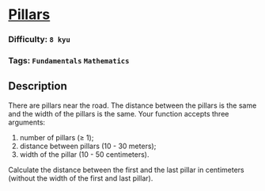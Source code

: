 # [Pillars](https://www.codewars.com/kata/5bb0c58f484fcd170700063d)

### Difficulty: `8 kyu`

### Tags: `Fundamentals` `Mathematics`

## Description

There are pillars near the road. The distance between the pillars is the same and the width of the pillars is the same. Your function accepts three arguments:

1. number of pillars (≥ 1);
2. distance between pillars (10 - 30 meters);
3. width of the pillar (10 - 50 centimeters).

Calculate the distance between the first and the last pillar in centimeters (without the width of the first and last pillar).


